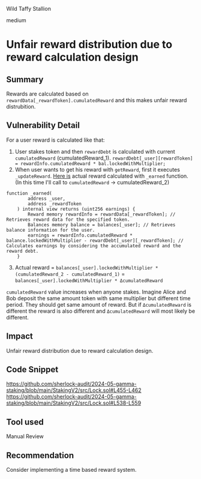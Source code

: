 Wild Taffy Stallion

medium

# Unfair reward distribution due to reward calculation design

## Summary
Rewards are calculated based on `rewardData[_rewardToken].cumulatedReward` and this makes unfair reward distrubition. 
## Vulnerability Detail
For a user reward is calculated like that:
1. User stakes token and then `rewardDebt` is calculated with current `cumulatedReward` (cumulatedReward_1). 
	```rewardDebt[_user][rewardToken] = rewardInfo.cumulatedReward * bal.lockedWithMultiplier;```
2. When user wants to get his reward with `getReward`, first it executes `_updateReward`. [Here is](https://github.com/sherlock-audit/2024-05-gamma-staking/blob/main/StakingV2/src/Lock.sol#L622) actual reward calculated with `_earned` function. (In this time I'll call to `cumulatedReward` -> cumulatedReward_2)
```solidity
function _earned(
        address _user,
        address _rewardToken
    ) internal view returns (uint256 earnings) {
        Reward memory rewardInfo = rewardData[_rewardToken]; // Retrieves reward data for the specified token.
        Balances memory balance = balances[_user]; // Retrieves balance information for the user.
        earnings = rewardInfo.cumulatedReward * balance.lockedWithMultiplier - rewardDebt[_user][_rewardToken]; // Calculates earnings by considering the accumulated reward and the reward debt.
    }
```
3. Actual reward =  `balances[_user].lockedWithMultiplier * (cumulatedReward_2 - cumulatedReward_1)` = `balances[_user].lockedWithMultiplier * ΔcumulatedReward`

`cumulatedReward` value increases when anyone stakes. Imagine Alice and Bob deposit the same amount token with same multiplier but different time period. They should get same amount of reward. But if `ΔcumulatedReward` is different the reward is also different and `ΔcumulatedReward` will most likely be different. 
## Impact
Unfair reward distribution due to reward calculation design.
## Code Snippet
https://github.com/sherlock-audit/2024-05-gamma-staking/blob/main/StakingV2/src/Lock.sol#L455-L462
https://github.com/sherlock-audit/2024-05-gamma-staking/blob/main/StakingV2/src/Lock.sol#L538-L559
## Tool used
Manual Review
## Recommendation
Consider implementing a time based reward system.